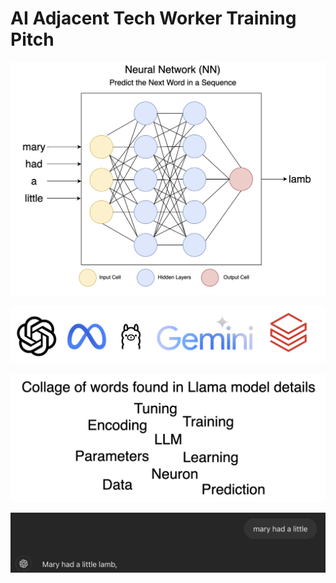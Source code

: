 # AI Adjacent Tech Worker Training Pitch

![image info](./public/image.png)

![image info](./public/models.png)

![image info](./public/words2.png)

![image info](./public/mary.png)
